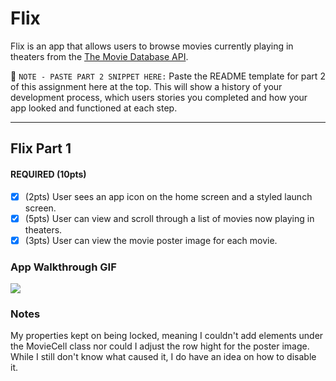 # Flix

Flix is an app that allows users to browse movies currently playing in theaters from the [The Movie Database API](http://docs.themoviedb.apiary.io/#).

📝 `NOTE - PASTE PART 2 SNIPPET HERE:` Paste the README template for part 2 of this assignment here at the top. This will show a history of your development process, which users stories you completed and how your app looked and functioned at each step.

---

## Flix Part 1

#### REQUIRED (10pts)
- [x] (2pts) User sees an app icon on the home screen and a styled launch screen.
- [x] (5pts) User can view and scroll through a list of movies now playing in theaters.
- [x] (3pts) User can view the movie poster image for each movie.

### App Walkthrough GIF

![](https://i.imgur.com/QJoAafF.gif)


### Notes
My properties kept on being locked, meaning I couldn't add elements under the MovieCell class nor could I adjust the row hight for the poster image. While I still don't know what caused it, I do have an idea on how to disable it.
